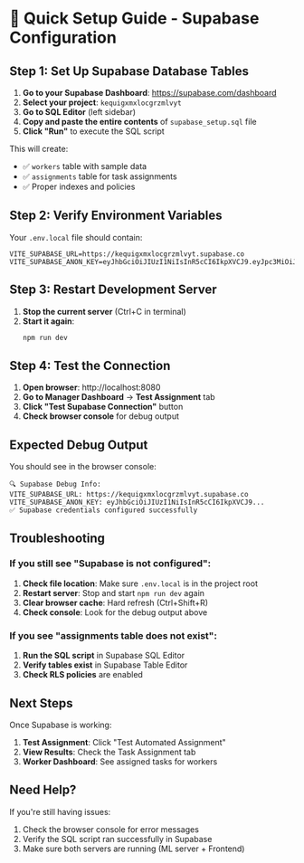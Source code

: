 # 🚀 Quick Setup Guide - Supabase Configuration

## Step 1: Set Up Supabase Database Tables

1. **Go to your Supabase Dashboard**: https://supabase.com/dashboard
2. **Select your project**: `kequigxmxlocgrzmlvyt`
3. **Go to SQL Editor** (left sidebar)
4. **Copy and paste the entire contents** of `supabase_setup.sql` file
5. **Click "Run"** to execute the SQL script

This will create:
- ✅ `workers` table with sample data
- ✅ `assignments` table for task assignments
- ✅ Proper indexes and policies

## Step 2: Verify Environment Variables

Your `.env.local` file should contain:
```
VITE_SUPABASE_URL=https://kequigxmxlocgrzmlvyt.supabase.co
VITE_SUPABASE_ANON_KEY=eyJhbGciOiJIUzI1NiIsInR5cCI6IkpXVCJ9.eyJpc3MiOiJzdXBhYmFzZSIsInJlZiI6ImtlcXVpZ3hteGxvY2dyem1sdnl0Iiwicm9sZSI6ImFub24iLCJpYXQiOjE3NjA1NjM4MjIsImV4cCI6MjA3NjEzOTgyMn0.ak7cc10jAJZsd6Aow_nyF7UtS01NwZhKbxepXRm_4no
```

## Step 3: Restart Development Server

1. **Stop the current server** (Ctrl+C in terminal)
2. **Start it again**:
   ```bash
   npm run dev
   ```

## Step 4: Test the Connection

1. **Open browser**: http://localhost:8080
2. **Go to Manager Dashboard** → **Test Assignment** tab
3. **Click "Test Supabase Connection"** button
4. **Check browser console** for debug output

## Expected Debug Output

You should see in the browser console:
```
🔍 Supabase Debug Info:
VITE_SUPABASE_URL: https://kequigxmxlocgrzmlvyt.supabase.co
VITE_SUPABASE_ANON_KEY: eyJhbGciOiJIUzI1NiIsInR5cCI6IkpXVCJ9...
✅ Supabase credentials configured successfully
```

## Troubleshooting

### If you still see "Supabase is not configured":

1. **Check file location**: Make sure `.env.local` is in the project root
2. **Restart server**: Stop and start `npm run dev` again
3. **Clear browser cache**: Hard refresh (Ctrl+Shift+R)
4. **Check console**: Look for the debug output above

### If you see "assignments table does not exist":

1. **Run the SQL script** in Supabase SQL Editor
2. **Verify tables exist** in Supabase Table Editor
3. **Check RLS policies** are enabled

## Next Steps

Once Supabase is working:
1. **Test Assignment**: Click "Test Automated Assignment"
2. **View Results**: Check the Task Assignment tab
3. **Worker Dashboard**: See assigned tasks for workers

## Need Help?

If you're still having issues:
1. Check the browser console for error messages
2. Verify the SQL script ran successfully in Supabase
3. Make sure both servers are running (ML server + Frontend)
